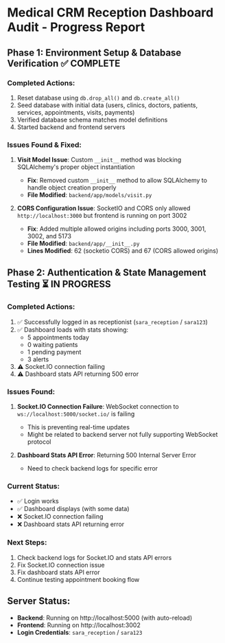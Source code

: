# Medical CRM Reception Dashboard Audit - Progress Report

## Phase 1: Environment Setup & Database Verification ✅ COMPLETE

### Completed Actions:
1. Reset database using `db.drop_all()` and `db.create_all()`
2. Seed database with initial data (users, clinics, doctors, patients, services, appointments, visits, payments)
3. Verified database schema matches model definitions
4. Started backend and frontend servers

### Issues Found & Fixed:
1. **Visit Model Issue**: Custom `__init__` method was blocking SQLAlchemy's proper object instantiation
   - **Fix**: Removed custom `__init__` method to allow SQLAlchemy to handle object creation properly
   - **File Modified**: `backend/app/models/visit.py`

2. **CORS Configuration Issue**: SocketIO and CORS only allowed `http://localhost:3000` but frontend is running on port 3002
   - **Fix**: Added multiple allowed origins including ports 3000, 3001, 3002, and 5173
   - **File Modified**: `backend/app/__init__.py`
   - **Lines Modified**: 62 (socketio CORS) and 67 (CORS allowed origins)

## Phase 2: Authentication & State Management Testing ⏳ IN PROGRESS

### Completed Actions:
1. ✅ Successfully logged in as receptionist (`sara_reception` / `sara123`)
2. ✅ Dashboard loads with stats showing:
   - 5 appointments today
   - 0 waiting patients
   - 1 pending payment
   - 3 alerts
3. ⚠️ Socket.IO connection failing
4. ⚠️ Dashboard stats API returning 500 error

### Issues Found:
1. **Socket.IO Connection Failure**: WebSocket connection to `ws://localhost:5000/socket.io/` is failing
   - This is preventing real-time updates
   - Might be related to backend server not fully supporting WebSocket protocol

2. **Dashboard Stats API Error**: Returning 500 Internal Server Error
   - Need to check backend logs for specific error

### Current Status:
- ✅ Login works
- ✅ Dashboard displays (with some data)
- ❌ Socket.IO connection failing
- ❌ Dashboard stats API returning error

### Next Steps:
1. Check backend logs for Socket.IO and stats API errors
2. Fix Socket.IO connection issue
3. Fix dashboard stats API error
4. Continue testing appointment booking flow

## Server Status:
- **Backend**: Running on http://localhost:5000 (with auto-reload)
- **Frontend**: Running on http://localhost:3002
- **Login Credentials**: `sara_reception` / `sara123`
